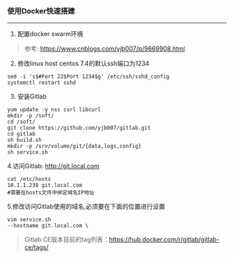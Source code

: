 ### 使用Docker快速搭建
*********

1. 配置docker swarm环境

> 参考: https://www.cnblogs.com/yjb007/p/9669908.html

2. 修改linux host centos 7.4的默认ssh端口为1234

``` shell
sed -i 's$#Port 22$Port 1234$g' /etc/ssh/sshd_config
systemctl restart sshd
```

3. 安装Gitlab

``` shell
yum update -y nss curl libcurl
mkdir -p /soft/
cd /soft/
git clone https://github.com/yjb007/gitlab.git
cd gitlab
sh build.sh
mkdir -p /srv/volume/git/{data,logs,config}
sh service.sh

```

4.访问Gitlab: http://git.local.com

``` shell
cat /etc/hosts
10.1.1.238 git.local.com
#需要在hosts文件中绑定域名IP地址

```

5.修改访问Gitlab使用的域名,必须要在下面的位置进行设置

``` shell
vim service.sh
--hostname git.local.com \

```

> Gitlab CE版本目前的tag列表：https://hub.docker.com/r/gitlab/gitlab-ce/tags/
